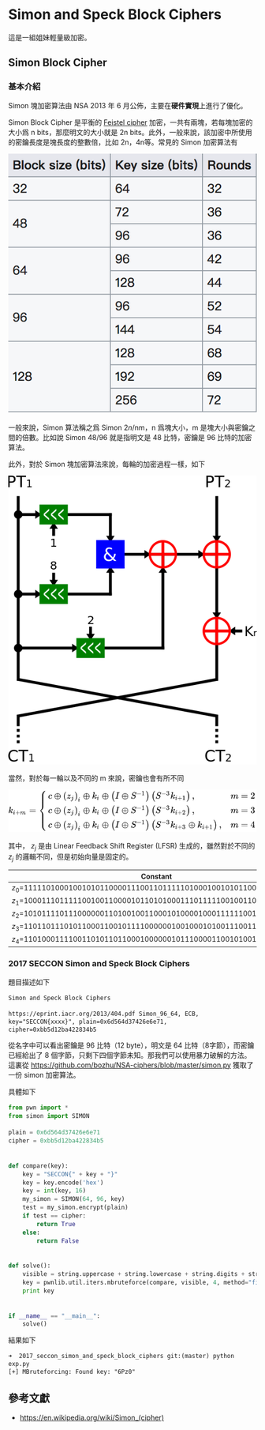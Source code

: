 # Simon and Speck Block Ciphers

這是一組姐妹輕量級加密。

## Simon Block Cipher

### 基本介紹

Simon 塊加密算法由 NSA 2013 年 6 月公佈，主要在**硬件實現**上進行了優化。

Simon Block Cipher 是平衡的 [Feistel cipher](https://en.wikipedia.org/wiki/Feistel_cipher) 加密，一共有兩塊，若每塊加密的大小爲 n bits，那麼明文的大小就是 2n bits。此外，一般來說，該加密中所使用的密鑰長度是塊長度的整數倍，比如 2n，4n等。常見的 Simon 加密算法有

![](./figure/simon_cipher_mode.png)

一般來說，Simon 算法稱之爲  Simon 2*n*/nm，n 爲塊大小，m 是塊大小與密鑰之間的倍數。比如說 Simon 48/96 就是指明文是 48 比特，密鑰是 96 比特的加密算法。

此外，對於 Simon 塊加密算法來說，每輪的加密過程一樣，如下

![](./figure/Simon_block_cipher.png)

當然，對於每一輪以及不同的 m 來說，密鑰也會有所不同

![](./figure/simon_key_schedule.svg)

其中， $z_j$ 是由 Linear Feedback Shift Register (LFSR) 生成的，雖然對於不同的 $z_j$ 的邏輯不同，但是初始向量是固定的。

|                 Constant                 |
| :--------------------------------------: |
| $z_{0}$=11111010001001010110000111001101111101000100101011000011100110 |
| $z_{1}$=10001110111110010011000010110101000111011111001001100001011010 |
| $z_{2}$=10101111011100000011010010011000101000010001111110010110110011 |
| $z_{3}$=11011011101011000110010111100000010010001010011100110100001111 |
| $z_{4}$=11010001111001101011011000100000010111000011001010010011101111 |

### 2017 SECCON Simon and Speck Block Ciphers

題目描述如下

```
Simon and Speck Block Ciphers

https://eprint.iacr.org/2013/404.pdf Simon_96_64, ECB, key="SECCON{xxxx}", plain=0x6d564d37426e6e71, cipher=0xbb5d12ba422834b5
```

從名字中可以看出密鑰是 96 比特（12 byte），明文是 64 比特（8字節），而密鑰已經給出了 8 個字節，只剩下四個字節未知。那我們可以使用暴力破解的方法。這裏從 https://github.com/bozhu/NSA-ciphers/blob/master/simon.py 獲取了一份 simon 加密算法。

具體如下

```python
from pwn import *
from simon import SIMON

plain = 0x6d564d37426e6e71
cipher = 0xbb5d12ba422834b5


def compare(key):
    key = "SECCON{" + key + "}"
    key = key.encode('hex')
    key = int(key, 16)
    my_simon = SIMON(64, 96, key)
    test = my_simon.encrypt(plain)
    if test == cipher:
        return True
    else:
        return False


def solve():
    visible = string.uppercase + string.lowercase + string.digits + string.punctuation + " "
    key = pwnlib.util.iters.mbruteforce(compare, visible, 4, method="fixed")
    print key


if __name__ == "__main__":
    solve()
```

結果如下

```shell
➜  2017_seccon_simon_and_speck_block_ciphers git:(master) python exp.py
[+] MBruteforcing: Found key: "6Pz0"
```



## 參考文獻

- https://en.wikipedia.org/wiki/Simon_(cipher)
